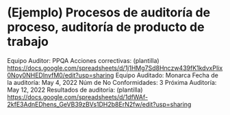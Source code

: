 # (Ejemplo) Procesos de auditoría de proceso, auditoría de producto de trabajo

Equipo Auditor: PPQA
Acciones correctivas: (plantilla) https://docs.google.com/spreadsheets/d/1j1HMg7Sd8Hnczw439fK1kdvxPIix0Noy0NHEDlnvfM0/edit?usp=sharing
Equipo Auditado: Monarca
Fecha de la auditoría: May 4, 2022
Núm de No Conformidades: 3
Próxima Auditoría: May 12, 2022
Resultados de auditoría: (plantilla) https://docs.google.com/spreadsheets/d/1dfWAf-2kfE3AdnEDhens_GeVB39zBVs1DH2b8ErN2fw/edit?usp=sharing